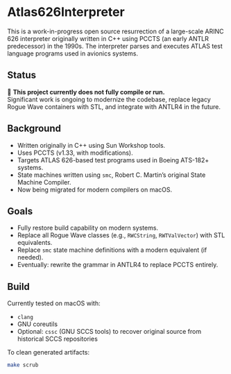# Atlas626Interpreter

This is a work-in-progress open source resurrection of a large-scale ARINC 626 interpreter originally written in C++ using PCCTS (an early ANTLR predecessor) in the 1990s. The interpreter parses and executes ATLAS test language programs used in avionics systems.

## Status

🚧 **This project currently does not fully compile or run.**  
Significant work is ongoing to modernize the codebase, replace legacy Rogue Wave containers with STL, and integrate with ANTLR4 in the future.

## Background

- Written originally in C++ using Sun Workshop tools.
- Uses PCCTS (v1.33, with modifications).
- Targets ATLAS 626-based test programs used in Boeing ATS-182+ systems.
- State machines written using `smc`, Robert C. Martin’s original State Machine Compiler.
- Now being migrated for modern compilers on macOS.

## Goals

- Fully restore build capability on modern systems.
- Replace all Rogue Wave classes (e.g., `RWCString`, `RWTValVector`) with STL equivalents.
- Replace `smc` state machine definitions with a modern equivalent (if needed).
- Eventually: rewrite the grammar in ANTLR4 to replace PCCTS entirely.

## Build

Currently tested on macOS with:

- `clang`
- GNU coreutils
- Optional: `cssc` (GNU SCCS tools) to recover original source from historical SCCS repositories

To clean generated artifacts:

```bash
make scrub
